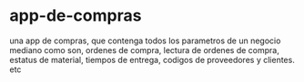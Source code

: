 # app-de-compras
una app de compras, que contenga todos los parametros de un negocio mediano como son, ordenes de compra, lectura de ordenes de compra, estatus de material, tiempos de entrega, codigos de proveedores y clientes. etc
